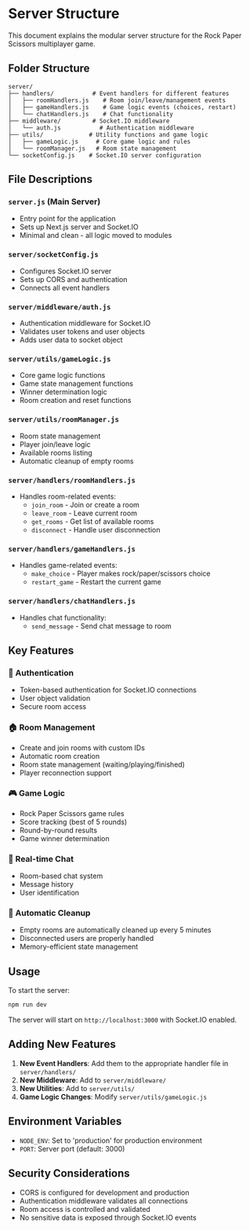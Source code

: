 # Server Structure

This document explains the modular server structure for the Rock Paper Scissors multiplayer game.

## Folder Structure

```
server/
├── handlers/           # Event handlers for different features
│   ├── roomHandlers.js    # Room join/leave/management events
│   ├── gameHandlers.js    # Game logic events (choices, restart)
│   └── chatHandlers.js    # Chat functionality
├── middleware/         # Socket.IO middleware
│   └── auth.js           # Authentication middleware
├── utils/             # Utility functions and game logic
│   ├── gameLogic.js     # Core game logic and rules
│   └── roomManager.js   # Room state management
└── socketConfig.js    # Socket.IO server configuration
```

## File Descriptions

### `server.js` (Main Server)
- Entry point for the application
- Sets up Next.js server and Socket.IO
- Minimal and clean - all logic moved to modules

### `server/socketConfig.js`
- Configures Socket.IO server
- Sets up CORS and authentication
- Connects all event handlers

### `server/middleware/auth.js`
- Authentication middleware for Socket.IO
- Validates user tokens and user objects
- Adds user data to socket object

### `server/utils/gameLogic.js`
- Core game logic functions
- Game state management functions
- Winner determination logic
- Room creation and reset functions

### `server/utils/roomManager.js`
- Room state management
- Player join/leave logic
- Available rooms listing
- Automatic cleanup of empty rooms

### `server/handlers/roomHandlers.js`
- Handles room-related events:
  - `join_room` - Join or create a room
  - `leave_room` - Leave current room
  - `get_rooms` - Get list of available rooms
  - `disconnect` - Handle user disconnection

### `server/handlers/gameHandlers.js`
- Handles game-related events:
  - `make_choice` - Player makes rock/paper/scissors choice
  - `restart_game` - Restart the current game

### `server/handlers/chatHandlers.js`
- Handles chat functionality:
  - `send_message` - Send chat message to room

## Key Features

### 🔐 Authentication
- Token-based authentication for Socket.IO connections
- User object validation
- Secure room access

### 🏠 Room Management
- Create and join rooms with custom IDs
- Automatic room creation
- Room state management (waiting/playing/finished)
- Player reconnection support

### 🎮 Game Logic
- Rock Paper Scissors game rules
- Score tracking (best of 5 rounds)
- Round-by-round results
- Game winner determination

### 💬 Real-time Chat
- Room-based chat system
- Message history
- User identification

### 🧹 Automatic Cleanup
- Empty rooms are automatically cleaned up every 5 minutes
- Disconnected users are properly handled
- Memory-efficient state management

## Usage

To start the server:
```bash
npm run dev
```

The server will start on `http://localhost:3000` with Socket.IO enabled.

## Adding New Features

1. **New Event Handlers**: Add them to the appropriate handler file in `server/handlers/`
2. **New Middleware**: Add to `server/middleware/`
3. **New Utilities**: Add to `server/utils/`
4. **Game Logic Changes**: Modify `server/utils/gameLogic.js`

## Environment Variables

- `NODE_ENV`: Set to 'production' for production environment
- `PORT`: Server port (default: 3000)

## Security Considerations

- CORS is configured for development and production
- Authentication middleware validates all connections
- Room access is controlled and validated
- No sensitive data is exposed through Socket.IO events

